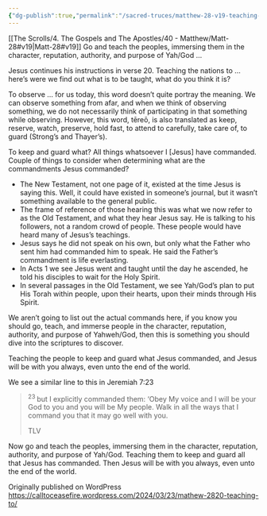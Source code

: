 ```yaml
---
{"dg-publish":true,"permalink":"/sacred-truces/matthew-28-v19-teaching-to/"}
---
```




[[The Scrolls/4. The Gospels and The Apostles/40 - Matthew/Matt-28#v19\|Matt-28#v19]] Go and teach the peoples, immersing them in the character, reputation, authority, and purpose of Yah/God …

Jesus continues his instructions in verse 20. Teaching the nations to … here’s were we find out what is to be taught, what do you think it is?

To observe … for us today, this word doesn’t quite portray the meaning. We can observe something from afar, and when we think of observing something, we do not necessarily think of participating in that something while observing. However, this word, tēreō, is also translated as keep, reserve, watch, preserve, hold fast, to attend to carefully, take care of, to guard (Strong’s and Thayer’s).

To keep and guard what? All things whatsoever I \[Jesus\] have commanded. Couple of things to consider when determining what are the commandments Jesus commanded?

- The New Testament, not one page of it, existed at the time Jesus is saying this. Well, it could have existed in someone’s journal, but it wasn’t something available to the general public.
- The frame of reference of those hearing this was what we now refer to as the Old Testament, and what they hear Jesus say. He is talking to his followers, not a random crowd of people. These people would have heard many of Jesus’s teachings.
- Jesus says he did not speak on his own, but only what the Father who sent him had commanded him to speak. He said the Father’s commandment is life everlasting.
- In Acts 1 we see Jesus went and taught until the day he ascended, he told his disciples to wait for the Holy Spirit.
- In several passages in the Old Testament, we see Yah/God’s plan to put His Torah within people, upon their hearts, upon their minds through His Spirit.

We aren’t going to list out the actual commands here, if you know you should go, teach, and immerse people in the character, reputation, authority, and purpose of Yahweh/God, then this is something you should dive into the scriptures to discover.

Teaching the people to keep and guard what Jesus commanded, and Jesus will be with you always, even unto the end of the world.

We see a similar line to this in Jeremiah 7:23

> <sup>23 </sup> but I explicitly commanded them: ‘Obey My voice and I will be your God to you and you will be My people. Walk in all the ways that I command you that it may go well with you.
> 
> TLV

Now go and teach the peoples, immersing them in the character, reputation, authority, and purpose of Yah/God. Teaching them to keep and guard all that Jesus has commanded. Then Jesus will be with you always, even unto the end of the world.

Originally published on WordPress  https://calltoceasefire.wordpress.com/2024/03/23/mathew-2820-teaching-to/